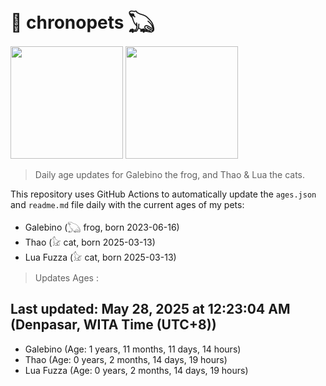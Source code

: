 # 🐾 chronopets 𓆏
<img src="https://github.com/user-attachments/assets/802b3632-7c4b-4232-a3a0-8b1d8fa6f04d" widht=180 height=180 >
<img src="https://github.com/user-attachments/assets/16687005-7ebb-4607-be57-0c8e528fed06" widht=180 height=180 >

> Daily age updates for Galebino the frog, and Thao & Lua the cats.

This repository uses GitHub Actions to automatically update the `ages.json` and `readme.md` file daily with the current ages of my pets: <br>
- Galebino (𓆏 frog, born 2023-06-16)
- Thao (𓃠 cat, born 2025-03-13)
- Lua Fuzza (𓃠 cat, born 2025-03-13)

> Updates Ages :

## Last updated: May 28, 2025 at 12:23:04 AM (Denpasar, WITA Time (UTC+8))

- Galebino (Age: 1 years, 11 months, 11 days, 14 hours)
- Thao (Age: 0 years, 2 months, 14 days, 19 hours)
- Lua Fuzza (Age: 0 years, 2 months, 14 days, 19 hours)

